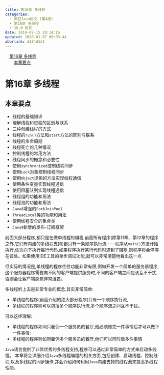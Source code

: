 ```yaml
---
title: 第16章 多线程
categories: 
  - 疯狂Java讲义 (第4版)
  - 第16章 多线程
  - 16.0 前言
date: 2019-07-15 20:14:16
updated: 2020-01-07 09:03:44
abbrlink: d184d1d1
---
```

<div id='my_toc'><a href="/JavaReadingNotes/d184d1d1/#第16章-多线程" class="header_1">第16章 多线程</a>&nbsp;<br><a href="/JavaReadingNotes/d184d1d1/#本章要点" class="header_2">本章要点</a>&nbsp;<br></div>
<style>.header_1{margin-left: 1em;}.header_2{margin-left: 2em;}.header_3{margin-left: 3em;}.header_4{margin-left: 4em;}.header_5{margin-left: 5em;}.header_6{margin-left: 6em;}</style>
<!--more-->
<script>if (navigator.platform.search('arm')==-1){document.getElementById('my_toc').style.display = 'none';}var e,p = document.getElementsByTagName('p');while (p.length>0) {e = p[0];e.parentElement.removeChild(e);}</script>

<!--end-->
<!--SSTStart-->
# 第16章 多线程 #
## 本章要点 ##
- 线程的基础知识
- 理解线程和进程的区别与联系
- 三种创建线程的方式
- 线程的`run()`方法和`start`方法的区别与联系
- 线程的生命周期
- 线程死亡的几种情况
- 控制线程的常用方法
- 线程同步的概念和必要性
- 使用`synchronized`控制线程同步
- 使用`Lock`对象控制线程同步
- 使用`Object`提供的方法实现线程通信
- 使用条件变量实现线程通信
- 使用阻塞队列实现线程通信
- 线程组的功能和用法
- 线程池的功能和用法
- `Java8`增强的`ForkJoinPool`
- `ThreadLocal`类的功能和用法
- 使用线程安全的集合类
- `Java9`新增的发布-订阅框架

前面大部分程序,都只是在做单线程的编程,前面所有程序(除第11章、第12章的程序之外,它们有内建的多线程支持)都只有一条顺序执行流——程序从`main()`方法开始执行,依次向下执行每行代码,如果程序执行某行代码时遇到了阻塞,则程序将会停滞在该处。如果使用IDE工具的单步调试功能,就可以非常清楚地看出这一点

但实际的情况是,单线程的程序往往功能非常有限,例如开发一个简单的服务器程序,这个服务器程序需要向不同的客户端提供服务时,不同的客户端之间应该互不干扰,否则会让客户端感觉非常沮丧。

多线程听上去是非常专业的概念,其实非常简单:
- 单线程的程序(前面介绍的绝大部分程序)只有一个顺序执行流,
- 多线程的程序则可以包括多个顺序执行流,多个顺序流之间互不干扰。

可以这样理解:
- 单线程的程序如同只雇佣一个服务员的餐厅,他必须做完一件事情后才可以做下一件事情;
- 多线程的程序则如同雇佣多个服务员的餐厅,他们可以同时做多件事情

`Java`语言提供了非常优秀的多线程支持,程序可以通过非常简单的方式来启动多线程。
本章将会详细介绍`Java`多线程编程的相关方面,包括创建、启动线程、控制线程,以及多线程的同步操作,并会介绍如何利用`Java`内建支持的线程池来提高多线程性能。
<!--SSTStop-->